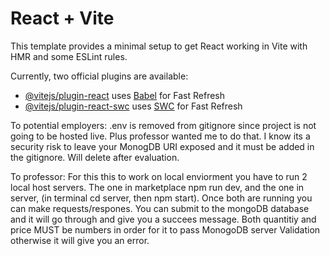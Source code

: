 # React + Vite

This template provides a minimal setup to get React working in Vite with HMR and some ESLint rules.

Currently, two official plugins are available:

- [@vitejs/plugin-react](https://github.com/vitejs/vite-plugin-react/blob/main/packages/plugin-react/README.md) uses [Babel](https://babeljs.io/) for Fast Refresh
- [@vitejs/plugin-react-swc](https://github.com/vitejs/vite-plugin-react-swc) uses [SWC](https://swc.rs/) for Fast Refresh

To potential employers:
.env is removed from gitignore since project is not going to be hosted live. Plus professor wanted me to do that. I know its a security risk to leave your MonogDB URI exposed and it must be added in the gitignore. Will delete after evaluation.

To professor:
For this this to work on local enviorment you have to run 2 local host servers. The one in marketplace npm run dev, and the one in server, (in terminal cd server, then npm start). Once both are running you can make requests/respones. You can submit to the mongoDB database and it will go through and give you a succees message. Both quantitiy and price MUST be numbers in order for it to pass MonogoDB server Validation otherwise it will give you an error.